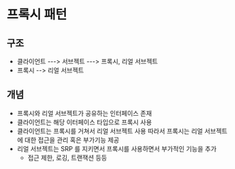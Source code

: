 # 프록시 패턴
## 구조
- 클라이언트 ---> 서브젝트 ---> 프록시, 리얼 서브젝트
- 프록시 --> 리얼 서브젝트

## 개념
- 프록시와 리얼 서브젝트가 공유하는 인터페이스 존재
- 클라이언트는 해당 이터페이스 타입으로 프록시 사용
- 클라이언트는 프록시를 거쳐서 리얼 서브젝트 사용 따라서 프록시는 리얼 서브젝트에 대한 접근을 관리 혹은 부가기능 제공
- 리얼 서브젝트는 SRP 를 지키면서 프록시를 사용하면서 부가적인 기능을 추가 
    - 접근 제한, 로깅, 트랜잭션 등등
    
